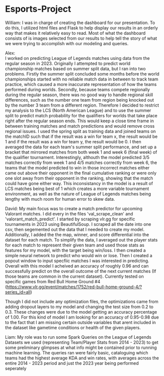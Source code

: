 # Esports-Project
William: 
I was in charge of creating the dashboard for our presentation. To do this, I utilized html files and Flask to help display our results in an orderly way that makes it relatively easy to read. Most of what the dashboard consists of is images selected from our results to help tell the story of what we were trying to accomplish with our modeling and queries. 

Alex:  
I worked on predicting League of Legends matches using data from the regular season in 2023. Originally I attempted to predict world championship matches based on summer split data, but I ran into two problems. Firstly the summer split concluded some months before the world championships started with no reliable match data in between to track team practice, which caused a more inaccurate representation of how the teams performed during worlds. Secondly, because teams compete regionally during the regular season, there was no good way to handle regional skill differences, such as the number one team from region being knocked out by the number 3 team from a different region. Therefore I decided to restrict my analysis to the LCS (North American League) and to use the summer split to predict match probability for  the qualifiers for worlds that take place right after the regular season ends. This would keep a close time frame in between training matches and match predictions and would remove cross regional issues. I used the spring split as training data and joined teams on the matchID such that if the result was a win for team x, the result would be 1 and if the result was a win for team y, the result would be 0. I then averaged the data for each team's summer split performance, and set up a bracket that mirrored matches from both week 1 and week 6 (final week) of the qualifier tournament. Interestingly, althouth the model predicted 3/5 matches correctly from week 1 and 4/5 matches correctly from week 6, the teams that the model predicted to win in those incorrect matches either came out above their opponent in the final cumulative ranking or were only one slot away from their opponent in the ranking, showing that the match could have gone either way. This inconsistancy in the model is a result of LCS matches being best of 1 which creates a more variable tournament environment, as well as the nature of League of Legends matches being lengthy with much room for human error to skew data.

David:
  My main focus was to create a match predictor for upcoming Valorant matches. I did every in the files 'val_scrape_clean' and 'valorant_match_predict'. I started by scraping vlr.gg for specific tournaments in 2023 using BeautifulSoup. I scraped all the date into one csv, then segemented out the data that I needed to create my model. Additionally, I added the the map, winner, and score differential into the dataset for each match. To simplify the data, I averaged out the player stats for each match to represent their given team and used those stats as features for my model, with the target being win/loss. I then created a simple neural network to predict who would win or lose. Then I created a popout window to input specfiic matches I was interested in predicting. Overall with this model I acheived an accuracy of roughly 0.96 and can successfully predict on the overall outcome of the next current matches (If those teams are common in the current dataset). Currently tested on specific games from Red Bull Home Ground #4 (https://www.vlr.gg/event/matches/1752/red-bull-home-ground-4/?series_id=all)

  Though I did not include any optimization files, the optimizations came from adding dropout layers to my model and changing the test size from 0.2 to 0.3. These changes were due to the model getting an accuracy percentage of 1.00. For this kind of model I am looking for an accuracy of 0.95-0.98 due to the fact that I am missing certain outside variables that arent included in the dataset like gametime conditions or health of the given players.

Liam:
My role was to run some Spark Queries on the League of Legends Datasets we used (representing Team/Player Stats from 2014 - 2023) to get some preliminary glimpses at what info might be contained prior to running machine learning. The queries ran were fairly basic, cataloguing which teams had the highest average KDA and win rates, with averages across the entire 2014 - 2023 period and just the 2023 year being performed seperately
